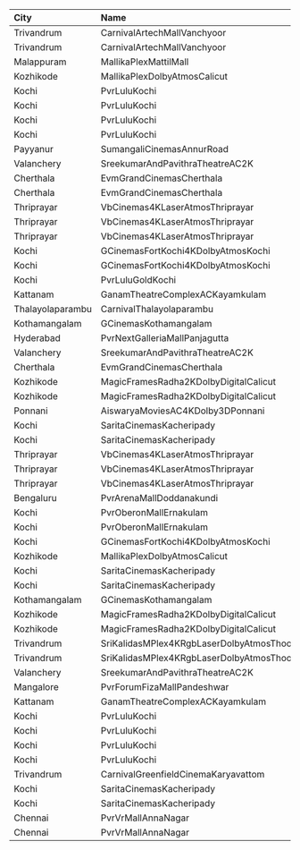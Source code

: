 | City             | Name                                                     |  Time | Type             | Price | Capacity | Booked |
| :--------------- | :------------------------------------------------------- | ----: | :--------------- | ----: | -------: | -----: |
| Trivandrum       | CarnivalArtechMallVanchyoor                              | 10:00 | ExecutiveOffline |  100₹ |       28 |     14 |
| Trivandrum       | CarnivalArtechMallVanchyoor                              | 10:00 | SilverOffline    |  180₹ |      168 |     86 |
| Malappuram       | MallikaPlexMattilMall                                    | 10:00 | Executive        |  140₹ |       54 |     24 |
| Kozhikode        | MallikaPlexDolbyAtmosCalicut                             | 10:00 | Executive        |  140₹ |      163 |     81 |
| Kochi            | PvrLuluKochi                                             | 10:20 | Classic          |  110₹ |       39 |     19 |
| Kochi            | PvrLuluKochi                                             | 10:20 | ClassicPlus      |  140₹ |       91 |     46 |
| Kochi            | PvrLuluKochi                                             | 10:20 | Prime            |  160₹ |       64 |     33 |
| Kochi            | PvrLuluKochi                                             | 10:20 | Recliner         |  290₹ |        9 |      6 |
| Payyanur         | SumangaliCinemasAnnurRoad                                | 10:30 | DiamondCircle    |  110₹ |      141 |     70 |
| Valanchery       | SreekumarAndPavithraTheatreAC2K                          | 11:30 | FirstClass       |  110₹ |      161 |     80 |
| Cherthala        | EvmGrandCinemasCherthala                                 | 11:30 | Platinum         |  160₹ |       18 |     18 |
| Cherthala        | EvmGrandCinemasCherthala                                 | 11:30 | Gold             |  130₹ |      185 |    124 |
| Thriprayar       | VbCinemas4KLaserAtmosThriprayar                          | 12:00 | Recliner         |  350₹ |       12 |      5 |
| Thriprayar       | VbCinemas4KLaserAtmosThriprayar                          | 12:00 | Royal            |  190₹ |      186 |     93 |
| Thriprayar       | VbCinemas4KLaserAtmosThriprayar                          | 12:00 | Club             |  130₹ |       45 |     22 |
| Kochi            | GCinemasFortKochi4KDolbyAtmosKochi                       | 12:00 | LuxurySuite      |  250₹ |       19 |     19 |
| Kochi            | GCinemasFortKochi4KDolbyAtmosKochi                       | 12:00 | Gold             |  130₹ |      279 |    123 |
| Kochi            | PvrLuluGoldKochi                                         | 12:55 | Gold             |  400₹ |       56 |     31 |
| Kattanam         | GanamTheatreComplexACKayamkulam                          | 13:00 | FirstClass       |  110₹ |      129 |    113 |
| Thalayolaparambu | CarnivalThalayolaparambu                                 | 13:15 | Gold             |  110₹ |      144 |     72 |
| Kothamangalam    | GCinemasKothamangalam                                    | 14:00 | Gold             |  130₹ |      162 |     81 |
| Hyderabad        | PvrNextGalleriaMallPanjagutta                            | 14:10 | Classic          |  150₹ |      145 |     14 |
| Valanchery       | SreekumarAndPavithraTheatreAC2K                          | 14:30 | FirstClass       |  110₹ |      161 |     80 |
| Cherthala        | EvmGrandCinemasCherthala                                 | 14:30 | Gold             |  130₹ |      281 |    180 |
| Kozhikode        | MagicFramesRadha2KDolbyDigitalCalicut                    | 14:30 | Balcony          |  150₹ |      140 |     87 |
| Kozhikode        | MagicFramesRadha2KDolbyDigitalCalicut                    | 14:30 | FirstClass       |  130₹ |      635 |    386 |
| Ponnani          | AiswaryaMoviesAC4KDolby3DPonnani                         | 14:45 | Platinum         |  110₹ |      158 |     85 |
| Kochi            | SaritaCinemasKacheripady                                 | 15:00 | Deluxe           |  150₹ |      555 |    531 |
| Kochi            | SaritaCinemasKacheripady                                 | 15:00 | RoseCircle       |  150₹ |      115 |    115 |
| Thriprayar       | VbCinemas4KLaserAtmosThriprayar                          | 15:30 | Recliner         |  350₹ |       12 |      5 |
| Thriprayar       | VbCinemas4KLaserAtmosThriprayar                          | 15:30 | Royal            |  190₹ |      186 |     93 |
| Thriprayar       | VbCinemas4KLaserAtmosThriprayar                          | 15:30 | Club             |  130₹ |       45 |     22 |
| Bengaluru        | PvrArenaMallDoddanakundi                                 | 15:55 | Classic          |  240₹ |      104 |      3 |
| Kochi            | PvrOberonMallErnakulam                                   | 16:20 | Classic          |  140₹ |       36 |     18 |
| Kochi            | PvrOberonMallErnakulam                                   | 16:20 | ClassicPlus      |  170₹ |       81 |     50 |
| Kochi            | GCinemasFortKochi4KDolbyAtmosKochi                       | 17:15 | Gold             |  130₹ |      182 |     82 |
| Kozhikode        | MallikaPlexDolbyAtmosCalicut                             | 17:30 | Executive        |  140₹ |      163 |     81 |
| Kochi            | SaritaCinemasKacheripady                                 | 17:45 | Deluxe           |  150₹ |      555 |    531 |
| Kochi            | SaritaCinemasKacheripady                                 | 17:45 | RoseCircle       |  150₹ |      115 |    115 |
| Kothamangalam    | GCinemasKothamangalam                                    | 18:00 | Gold             |  130₹ |      162 |     81 |
| Kozhikode        | MagicFramesRadha2KDolbyDigitalCalicut                    | 18:00 | Balcony          |  150₹ |      140 |     87 |
| Kozhikode        | MagicFramesRadha2KDolbyDigitalCalicut                    | 18:00 | FirstClass       |  130₹ |      635 |    387 |
| Trivandrum       | SriKalidasMPlex4KRgbLaserDolbyAtmosThoongamparaKattakada | 18:15 | DiamondSofa      |  200₹ |        4 |      2 |
| Trivandrum       | SriKalidasMPlex4KRgbLaserDolbyAtmosThoongamparaKattakada | 18:15 | Gold             |  150₹ |      170 |     84 |
| Valanchery       | SreekumarAndPavithraTheatreAC2K                          | 18:30 | FirstClass       |  110₹ |      161 |     80 |
| Mangalore        | PvrForumFizaMallPandeshwar                               | 18:45 | Classic          |  150₹ |       71 |      2 |
| Kattanam         | GanamTheatreComplexACKayamkulam                          | 19:00 | FirstClass       |  110₹ |      129 |     97 |
| Kochi            | PvrLuluKochi                                             | 19:10 | Classic          |  140₹ |       39 |     22 |
| Kochi            | PvrLuluKochi                                             | 19:10 | ClassicPlus      |  160₹ |       91 |     71 |
| Kochi            | PvrLuluKochi                                             | 19:10 | Prime            |  190₹ |       68 |     43 |
| Kochi            | PvrLuluKochi                                             | 19:10 | Recliner         |  350₹ |       10 |      5 |
| Trivandrum       | CarnivalGreenfieldCinemaKaryavattom                      | 19:35 | ExecutiveOffline |  180₹ |      132 |     73 |
| Kochi            | SaritaCinemasKacheripady                                 | 19:45 | Deluxe           |  150₹ |      555 |    531 |
| Kochi            | SaritaCinemasKacheripady                                 | 19:45 | RoseCircle       |  150₹ |      115 |    115 |
| Chennai          | PvrVrMallAnnaNagar                                       | 22:15 | Classic          |   64₹ |       16 |      6 |
| Chennai          | PvrVrMallAnnaNagar                                       | 22:15 | Prime            |  203₹ |      110 |     63 |